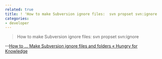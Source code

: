 ```yaml
---
related: true
title: ! 'How to make Subversion ignore files:  svn propset svn:ignore'
categories:
- developer
---
```

> How to make Subversion ignore files: svn propset svn:ignore

--[How to … Make Subversion ignore files and folders « Hungry for
Knowledge][1]

[1]: http://sdesmedt.wordpress.com/2006/12/10/how-to-make-subversion-ignore-files-and-folders/

